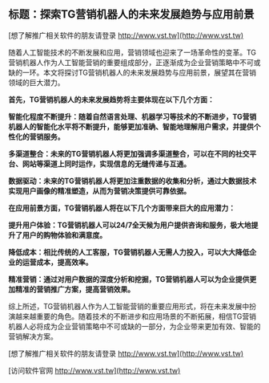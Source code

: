 ## **标题：探索TG营销机器人的未来发展趋势与应用前景**

[想了解推广相关软件的朋友请登录 http://www.vst.tw](http://www.vst.tw)

随着人工智能技术的不断发展和应用，营销领域也迎来了一场革命性的变革。TG营销机器人作为人工智能营销的重要组成部分，正逐渐成为企业营销策略中不可或缺的一环。本文将探讨TG营销机器人的未来发展趋势与应用前景，展望其在营销领域的巨大潜力。

**首先，TG营销机器人的未来发展趋势将主要体现在以下几个方面：**

**智能化程度不断提升：随着自然语言处理、机器学习等技术的不断进步，TG营销机器人的智能化水平将不断提升，能够更加准确、智能地理解用户需求，并提供个性化的营销服务。**

**多渠道整合：未来的TG营销机器人将更加强调多渠道整合，可以在不同的社交平台、网站等渠道上同时运作，实现信息的无缝传递与互通。**

**数据驱动：未来的TG营销机器人将更加注重数据的收集和分析，通过大数据技术实现用户画像的精准塑造，从而为营销决策提供可靠依据。**

**在应用前景方面，TG营销机器人将在以下几个方面带来巨大的应用潜力：**

**提升用户体验：TG营销机器人可以24/7全天候为用户提供咨询和服务，极大地提升了用户的购物体验和满意度。**

**降低成本：相比传统的人工客服，TG营销机器人无需人力投入，可以大大降低企业的运营成本，提高效率。**

**精准营销：通过对用户数据的深度分析和挖掘，TG营销机器人可以为企业提供更加精准的营销推广方案，提高营销效果。**

综上所述，TG营销机器人作为人工智能营销的重要应用形式，将在未来发展中扮演越来越重要的角色。随着技术的不断进步和应用场景的不断拓展，相信TG营销机器人必将成为企业营销策略中不可或缺的一部分，为企业带来更加有效、智能的营销解决方案。

[想了解推广相关软件的朋友请登录 http://www.vst.tw](http://www.vst.tw)


[访问软件官网 http://www.vst.tw](http://www.vst.tw)
